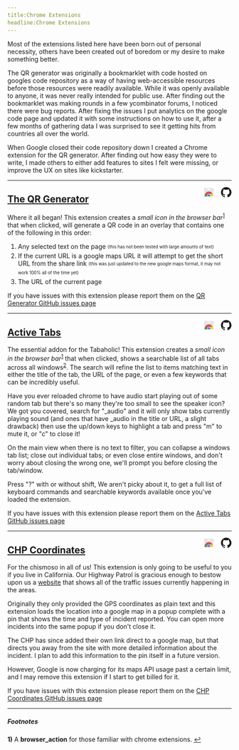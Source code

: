 ```yaml
---
title:Chrome Extensions
headline:Chrome Extensions
---
```


Most of the extensions listed here have been born out of personal necessity, others have been created out of boredom or my desire to make something better.

The QR generator was originally a bookmarklet with code hosted on googles code repository as a way of having web-accessible resources before those resources were readily available.  While it was openly available to anyone, it was never really intended for public use.  After finding out the bookmarklet was making rounds in a few ycombinator forums, I noticed there were bug reports.  After fixing the issues I put analytics on the google code page and updated it with some instructions on how to use it, after a few months of gathering data I was surprised to see it getting hits from countries all over the world.

When Google closed their code repository down I created a Chrome extension for the QR generator.  After finding out how easy they were to write, I made others to either add features to sites I felt were missing, or improve the UX on sites like kickstarter.

---
<a title="Go to GitHub repo" href="https://github.com/shaunsational/chrome-ext-QR/"><img alt="Go to GitHub repo" align="right" src="github.svg" height="24"></a>
<img src="pixel.gif" width="15" align="right">
<a title="Go to this extension in the Chrome Webstore" href="https://chrome.google.com/webstore/detail/qr-generator/nfmaemgfedbiaajgieapbfhmonobpdib"><sub><img alt="Go to this extension in the Chrome Webstore" align="right" src="webstore.svg" height="24"></sub></a>
## [The QR Generator](https://chrome.google.com/webstore/detail/qr-generator/nfmaemgfedbiaajgieapbfhmonobpdib)

Where it all began!  This extension creates a _small icon in the browser bar_<sup id="a1">[1](#df1)</sup> that when clicked, will generate a QR code in an overlay that contains one of the following in this order:
1. Any selected text on the page
<sub><sup>(this has not been tested with large amounts of text)</sup></sub>
1. If the current URL is a google maps URL it will attempt to get the short URL from the share link
<sub><sup>(this was just updated to the new google maps format, it may not work 100% all of the time yet)</sup></sub>
1. The URL of the current page

If you have issues with this extension please report them on the [QR Generator GitHub issues page](https://github.com/shaunsational/chrome-ext-QR/issues)

---
<a title="Go to GitHub repo" href="https://github.com/shaunsational/chrome-ext-ActiveTabs"><img alt="Go to GitHub repo" align="right" src="github.svg" height="24"></a>
<img src="pixel.gif" width="15" align="right">
<a title="Go to this extension in the Chrome Webstore" href="https://chrome.google.com/webstore/detail/pbihheplocihoglaokfdcjadbjlhijgb"><sub><img alt="Go to this extension in the Chrome Webstore" align="right" src="webstore.svg" height="24"></sub></a>
## [Active Tabs](https://chrome.google.com/webstore/detail/pbihheplocihoglaokfdcjadbjlhijgb)
The essential addon for the Tabaholic!  This extension creates a _small icon in the browser bar_<sup id="a1">[1](#df1)</sup> that when clicked, shows a searchable list of all tabs across all windows<sup id="a2">[2](#df2)</sup>.  The search will refine the list to items matching text in either the title of the tab, the URL of the page, or even a few keywords that can be incredibly useful.

Have you ever reloaded chrome to have audio start playing out of some random tab but there's so many they're too small to see the speaker icon? We got you covered, search for "_audio" and it will only show tabs currently playing sound (and ones that have _audio in the title or URL, a slight drawback) then use the up/down keys to highlight a tab and press "m" to mute it, or "c" to close it!

On the main view when there is no text to filter, you can collapse a windows tab list; close out individual tabs; or even close entire windows, and don't worry about closing the wrong one, we'll prompt you before closing the tab/window.

Press "?" with or without shift, We aren't picky about it, to get a full list of keyboard commands and searchable keywords available once you've loaded the extension.

If you have issues with this extension please report them on the [Active Tabs GitHub issues page](https://github.com/shaunsational/chrome-ext-ActiveTabs/issues)

---
<a title="Go to GitHub repo" href="https://github.com/shaunsational/chrome-ext-CHP"><img alt="Go to GitHub repo" align="right" src="github.svg" height="24"></a>
<img src="pixel.gif" width="15" align="right">
<a title="Go to this extension in the Chrome Webstore" href="https://chrome.google.com/webstore/detail/dmfhnnchojmhbfgamododmboenaboden"><sub><img alt="Go to this extension in the Chrome Webstore" align="right" src="webstore.svg" height="24"></sub></a>
## [CHP Coordinates](https://chrome.google.com/webstore/detail/dmfhnnchojmhbfgamododmboenaboden)
For the chismoso in all of us! This extension is only going to be useful to you if you live in California.  Our Highway Patrol is gracious enough to bestow upon us a [website](http://cad.chp.ca.gov/Traffic.aspx) that shows all of the traffic issues currently happening in the areas.

Originally they only provided the GPS coordinates as plain text and this extension loads the location into a google map in a popup complete with a pin that shows the time and type of incident reported.  You can open more incidents into the same popup if you don't close it.

The CHP has since added their own link direct to a google map, but that directs you away from the site with more detailed information about the incident.  I plan to add this information to the pin itself in a future version.

However, Google is now charging for its maps API usage past a certain limit, and I may remove this extension if I start to get billed for it.

If you have issues with this extension please report them on the [CHP Coordinates GitHub issues page](https://github.com/shaunsational/chrome-ext-CHP/issues)

---
##### Footnotes
<b id="df1">1)</b> A **browser_action** for those familiar with chrome extensions. [↩](#a1)
